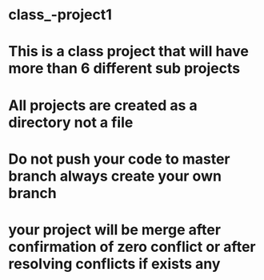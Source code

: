 
# class_-project1
# This is a class project that will have more than 6 different sub projects 
# All projects are created as a directory not a file 
# Do not push your code to master branch always create your own branch 
# your project will be merge after confirmation of zero conflict or after resolving conflicts if exists any 

